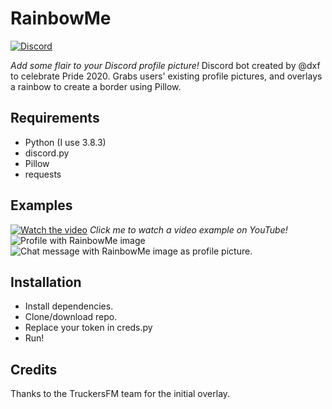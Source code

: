 # RainbowMe
[![Discord](https://img.shields.io/discord/685871797228273735.svg?label=&logo=discord&logoColor=ffffff&color=7389D8&labelColor=6A7EC2)](https://discord.gg/D2weV4J)

*Add some flair to your Discord profile picture!*
Discord bot created by @dxf to celebrate Pride 2020. Grabs users' existing profile pictures, and overlays a rainbow to create a border using Pillow.
## Requirements
- Python (I use 3.8.3)
- discord.py
- Pillow
- requests
## Examples
[![Watch the video](https://img.youtube.com/vi/19LUEVoxl8k/maxresdefault.jpg)](https://youtu.be/19LUEVoxl8k)
*Click me to watch a video example on YouTube!*
![Profile with RainbowMe image](https://downloadmoredownloads.download/i/ttfy.png)
![Chat message with RainbowMe image as profile picture.](https://downloadmoredownloads.download/i/22kr.png)
## Installation
- Install dependencies.
- Clone/download repo.
- Replace your token in creds.py
- Run!
## Credits
Thanks to the TruckersFM team for the initial overlay.
